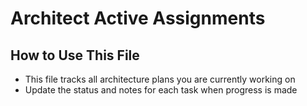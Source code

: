 # Architect Active Assignments

## How to Use This File
- This file tracks all architecture plans you are currently working on
- Update the status and notes for each task when progress is made
